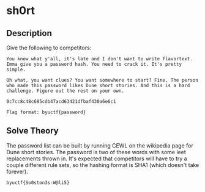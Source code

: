 # sh0rt

## Description  
Give the following to competitors:
```
You know what y'all, it's late and I don't want to write flavortext. Imma give you a password hash. You need to crack it. It's pretty simple. 

Oh what, you want clues? You want somewhere to start? Fine. The person who made this password likes Dune short stories. And this is a hard challenge. Figure out the rest on your own. 

0c7cc8c48c685cdb47acd63421dfbaf430a6e6c1

Flag format: byuctf{password}
```

## Solve Theory

The password list can be built by running CEWL on the wikipedia page for Dune short stories. The password is two of these words with some leet replacements thrown in. It's expected that competitors will have to try a couple different rule sets, so the hashing format is SHA1 (which doesn't take forever). 

`byuctf{So0ston3s-W@li5}`